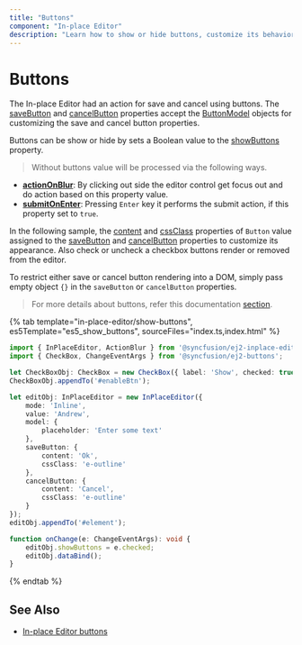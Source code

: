 ```yaml
---
title: "Buttons"
component: "In-place Editor"
description: "Learn how to show or hide buttons, customize its behavior, and the appearance in the Essential JS 2 In-place Editor control."
---
```


# Buttons

The In-place Editor had an action for save and cancel using buttons. The [saveButton](../api/inplace-editor/#savebutton) and [cancelButton](../api/inplace-editor/#cancelbutton) properties accept the [ButtonModel](../api/button/buttonModel/) objects for customizing the save and cancel button properties.

Buttons can be show or hide by sets a Boolean value to the [showButtons](../api/inplace-editor/#showbuttons) property.

> Without buttons value will be processed via the following ways.

* **[actionOnBlur](../api/inplace-editor/#actiononblur)**: By clicking out side the editor control get focus out and do action based on this property value.
* **[submitOnEnter](../api/inplace-editor/#submitonenter)**: Pressing `Enter` key it performs the submit action, if this property set to `true`.

In the following sample, the [content](../api/button#content) and [cssClass](../api/button#cssclass) properties of `Button` value assigned to the [saveButton](../api/inplace-editor/#savebutton) and [cancelButton](../api/inplace-editor/#cancelbutton) properties to customize its appearance. Also check or uncheck a checkbox buttons render or removed from the editor.

To restrict either save or cancel button rendering into a DOM, simply pass empty object `{}` in the  `saveButton` or `cancelButton` properties.

> For more details about buttons, refer this documentation [section](../button/).

{% tab template="in-place-editor/show-buttons", es5Template="es5_show_buttons", sourceFiles="index.ts,index.html" %}

```typescript
import { InPlaceEditor, ActionBlur } from '@syncfusion/ej2-inplace-editor';
import { CheckBox, ChangeEventArgs } from '@syncfusion/ej2-buttons';

let CheckBoxObj: CheckBox = new CheckBox({ label: 'Show', checked: true, change: onChange });
CheckBoxObj.appendTo('#enableBtn');

let editObj: InPlaceEditor = new InPlaceEditor({
    mode: 'Inline',
    value: 'Andrew',
    model: {
        placeholder: 'Enter some text'
    },
    saveButton: {
        content: 'Ok',
        cssClass: 'e-outline'
    },
    cancelButton: {
        content: 'Cancel',
        cssClass: 'e-outline'
    }
});
editObj.appendTo('#element');

function onChange(e: ChangeEventArgs): void {
    editObj.showButtons = e.checked;
    editObj.dataBind();
}
```

{% endtab %}

## See Also

* [In-place Editor buttons](./how-to/dynamic-edit-mode)